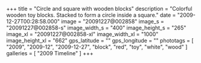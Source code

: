 +++
title = "Circle and square with wooden blocks"
description = "Colorful wooden toy blocks. Stacked to form a circle inside a square."
date = "2009-12-27T00:28:58.000"
image = "20091227@002858"
image_s = "20091227@002858-s"
image_width_s = "400"
image_height_s = "265"
image_xl = "20091227@002858-xl"
image_width_xl = "1000"
image_height_xl = "662"
gps_latitude = ""
gps_longitude = ""
phototags = [ "2009", "2009-12", "2009-12-27", "block", "red", "toy", "white", "wood" ]
galleries = [ "2009 Timeline" ]
+++
